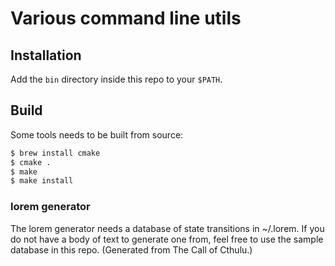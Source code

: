 # Various command line utils

## Installation

Add the `bin` directory inside this repo to your `$PATH`.

## Build

Some tools needs to be built from source:

```BASH
$ brew install cmake
$ cmake .
$ make
$ make install
```

### lorem generator

The lorem generator needs a database of state transitions in ~/.lorem. If you
do not have a body of text to generate one from, feel free to use the sample
database in this repo. (Generated from The Call of Cthulu.)
